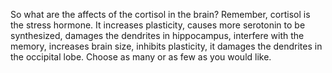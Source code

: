 So what are the affects of the cortisol in the brain? Remember, cortisol is the
stress hormone. It increases plasticity, causes more serotonin to be
synthesized, damages the dendrites in hippocampus, interfere with the memory,
increases brain size, inhibits plasticity, it damages the dendrites in the
occipital lobe. Choose as many or as few as you would like.
